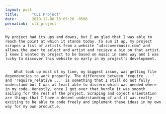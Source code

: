 ```yaml
---
layout: post
title:      "CLI Project"
date:       2019-12-08 13:03:20 -0500
permalink:  cli_project
---
```



    My project had its ups and downs, but I am glad that I was able to reach the point at which it stands today. To sum it up, my project scrapes a list of artists from a website "udiscovermusic.com" and allows the user to select and artist and recieve a bio on that artist. I knew I wanted my project to be based on music in some way and I was lucky to discover this website so early in my project's development. 
		
		
		What took up most of my time, my biggest issue, was getting file dependencies to work properly. The difference between 'require ...' and 'require_relative ...' is something that I still do not fully understand but I was at least able to discern which was needed where in my code. Honestly, once I got over that hurdle it was smooth sailing for the rest of the project. Scraping and object orientation are things that I have a decent understanding of and it was really exciting to be able to code freely and implement these ideas in my own way for my own product.e.
